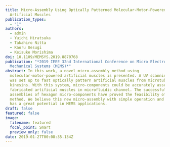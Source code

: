 ```yaml
---
title: Micro-Assembly Using Optically Patterned Molecular-Motor-Powered
  Artificial Muscles
publication_types:
  - "1"
authors:
  - admin
  - Yuichi Hiratsuka
  - Takahiro Nitta
  - Kaoru Uesugi
  - Keisuke Morishima
doi: 10.1109/MEMSYS.2019.8870768
publication: "*2019 IEEE 32nd International Conference on Micro Electro
  Mechanical Systems (MEMS)*"
abstract: In this work, a novel micro-assembly method using
  molecular-motor-powered artificial muscles is presented. A UV scanning system
  was set up to fast optically pattern artificial muscles from microtubules and
  kinesins. With this system, micro-components could be accurately assembled by
  fabricated artificial muscles in microfluidic channel. The successful
  assemblies of hexagon micro-components have proved the feasibility of this
  method. We believe this new micro-assembly with simple operation and low cost
  has a great potential in MEMS applications.
draft: false
featured: false
image:
  filename: featured
  focal_point: Smart
  preview_only: false
date: 2019-01-27T00:08:35.134Z
---
```

